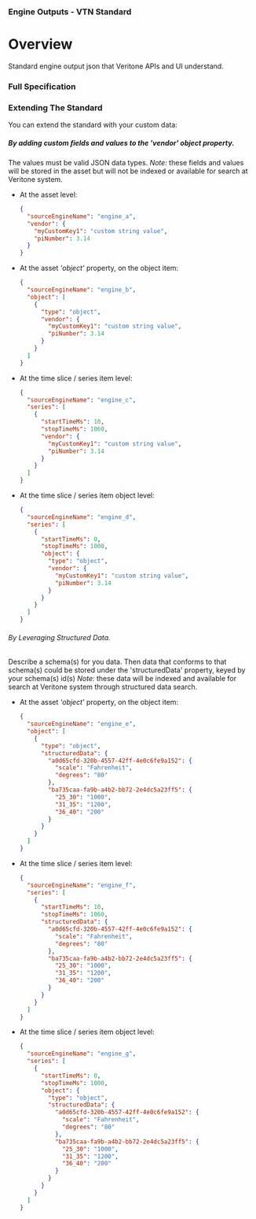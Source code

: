 ### Engine Outputs - VTN Standard

# Overview

Standard engine output json that Veritone APIs and UI understand.

### Full Specification

[](veri-standard.scheam.json ':include :type=code javascript')

### Extending The Standard
You can extend the standard with your custom data:

##### By adding custom fields and values to the 'vendor'  object property.

 The values must be valid JSON data types. 
 *Note:* these fields and values will be stored in the asset but will not be indexed or available for search at Veritone system.
 * At the asset level:
    ```json
    {
      "sourceEngineName": "engine_a", 
      "vendor": {
        "myCustomKey1": "custom string value",
        "piNumber": 3.14
      }
    }
    ```
 
 * At the asset *'object'* property, on the object item:
    ```json
    {
      "sourceEngineName": "engine_b", 
      "object": [
        {
          "type": "object",
          "vendor": {
            "myCustomKey1": "custom string value",
            "piNumber": 3.14
          }
        }
      ]
    }
    ```

 * At the time slice / series item level:
    ```json
    {
      "sourceEngineName": "engine_c",
      "series": [
        {
          "startTimeMs": 10,
          "stopTimeMs": 1060,
          "vendor": {
            "myCustomKey1": "custom string value",
            "piNumber": 3.14
          }
        }
      ]
    }
    ```
    
 * At the time slice / series item object level:
    ```json
    {
      "sourceEngineName": "engine_d",
      "series": [
        {
          "startTimeMs": 0,
          "stopTimeMs": 1000,
          "object": {
            "type": "object",
            "vendor": {
              "myCustomKey1": "custom string value",
              "piNumber": 3.14  
            }
          }
        }
      ]
    }
    ```
    

###### By Leveraging Structured Data.
Describe a schema(s) for you data. Then data that conforms to that schema(s) could be stored under the 'structuredData' property, keyed by your schema(s) id(s)
*Note:* these data will be indexed and available for search at Veritone system through structured data search. 
 * At the asset *'object'* property, on the object item:
    ```json
    {
      "sourceEngineName": "engine_e", 
      "object": [
        {
          "type": "object",
          "structuredData": {
            "a0d65cfd-320b-4557-42ff-4e0c6fe9a152": {
              "scale": "Fahrenheit",
              "degrees": "80"
		    },
            "ba735caa-fa9b-a4b2-bb72-2e4dc5a23ff5": {
              "25_30": "1000",
              "31_35": "1200",
              "36_40": "200"
            }
          }
        }
      ]
    }
    ```

 * At the time slice / series item level:
    ```json
    {
      "sourceEngineName": "engine_f",
      "series": [
        {
          "startTimeMs": 10,
          "stopTimeMs": 1060,
          "structuredData": {
            "a0d65cfd-320b-4557-42ff-4e0c6fe9a152": {
              "scale": "Fahrenheit",
              "degrees": "80"
            },
            "ba735caa-fa9b-a4b2-bb72-2e4dc5a23ff5": {
              "25_30": "1000",
              "31_35": "1200",
              "36_40": "200"
            }
          }
        }
      ]
    }
    ```
    
 * At the time slice / series item object level:
    ```json
    {
      "sourceEngineName": "engine_g",
      "series": [
        {
          "startTimeMs": 0,
          "stopTimeMs": 1000,
          "object": {
            "type": "object",
            "structuredData": {
              "a0d65cfd-320b-4557-42ff-4e0c6fe9a152": {
                "scale": "Fahrenheit",
                "degrees": "80"
              },
              "ba735caa-fa9b-a4b2-bb72-2e4dc5a23ff5": {
                "25_30": "1000",
                "31_35": "1200",
                "36_40": "200"
              }
            }
          }
        }
      ]
    }
    ``` 
